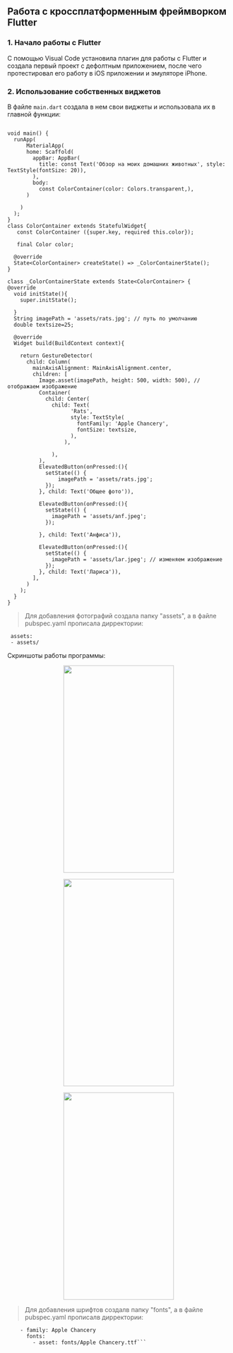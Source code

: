 ## Работа с кроссплатформенным фреймворком Flutter
### 1. Начало работы с Flutter
С помощью Visual Code установила плагин для работы с Flutter и создала первый проект с дефолтным приложением, после чего протестировал его работу в iOS приложении и эмуляторе iPhone.

### 2. Использование собственных виджетов
В файле `main.dart` создала в нем свои виджеты и использовала их в главной функции:

```import 'package:flutter/material.dart';

void main() {
  runApp(
      MaterialApp( 
      home: Scaffold(
        appBar: AppBar(
          title: const Text('Обзор на моих домашних животных', style: TextStyle(fontSize: 20)),
        ),
        body: 
          const ColorContainer(color: Colors.transparent,),
      )
      
    )
  );
}
class ColorContainer extends StatefulWidget{
   const ColorContainer ({super.key, required this.color});
  
   final Color color;

  @override
  State<ColorContainer> createState() => _ColorContainerState();
}

class _ColorContainerState extends State<ColorContainer> {
@override
  void initState(){
    super.initState();
    
  }
  String imagePath = 'assets/rats.jpg'; // путь по умолчанию
  double textsize=25;

  @override
  Widget build(BuildContext context){

    return GestureDetector(
      child: Column(
        mainAxisAlignment: MainAxisAlignment.center,
        children: [
          Image.asset(imagePath, height: 500, width: 500), // отображаем изображение
          Container(
            child: Center(
              child: Text(
                    'Rats',
                    style: TextStyle(
                      fontFamily: 'Apple Chancery', 
                      fontSize: textsize,
                    ),
                  ),

              ),
          ),
          ElevatedButton(onPressed:(){
            setState(() {
                imagePath = 'assets/rats.jpg';
            });
          }, child: Text('Общее фото')),
         
          ElevatedButton(onPressed:(){
            setState(() {
              imagePath = 'assets/anf.jpeg';
            });

          }, child: Text('Анфиса')),
          
          ElevatedButton(onPressed:(){
            setState(() {
              imagePath = 'assets/lar.jpeg'; // изменяем изображение
            });
          }, child: Text('Лариса')),
        ],
      )
    );
  }
}
```

> Для добавления фотографий создала папку "assets", а в файле pubspec.yaml прописала дирректории:

 ``` uses-material-design: true
  assets:
  - assets/
```
Скриншоты работы программы:
  <p align="center">
	  <img width="250" height="470" src="https://github.com/user-attachments/assets/fa941e26-65b2-48a7-9285-6652e3a0f664">
	</p>
 <p align="center">
	  <img width="250" height="470" src="https://github.com/user-attachments/assets/8e16346f-0429-4d17-aa8a-7387efc0d185">
	</p>
 <p align="center">
	  <img width="250" height="470" src="https://github.com/user-attachments/assets/a0942e2f-8aad-4e79-8cdf-6922dae83991">
	</p>
    
> Для добавления шрифтов создалв папку "fonts", а в файле pubspec.yaml прописалв дирректории:

```fonts:
    - family: Apple Chancery
      fonts:
        - asset: fonts/Apple Chancery.ttf```








